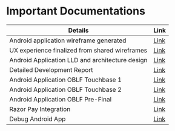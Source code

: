 # Important Documentations

| Details  | Link |
| ------------- | ------------- |
| Android application wireframe generated  | [Link](https://oblif.s3.ap-south-1.amazonaws.com/OBLIF-AttendanceApp.pdf)  |
| UX experience finalized from shared wireframes  | [Link](https://oblif.s3.ap-south-1.amazonaws.com/OBLF_Attendance+tracking+app_v1.pdf)  |
| Android Application LLD and architecture design  | [Link](https://oblif.s3.ap-south-1.amazonaws.com/OBLIF+Attendance+Application+LLD.pdf)  |
| Detailed Development Report  | [Link](https://oblif.s3.ap-south-1.amazonaws.com/OBLIF_Development_Details.pdf)  |
| Android Application OBLF Touchbase 1  | [Link](https://www.youtube.com/watch?v=xucd18BLBbA)  |
| Android Application OBLF Touchbase 2  | [Link](https://youtu.be/0szPQSPCJiM)  |
| Android Application OBLF Pre-Final  | [Link](https://www.youtube.com/watch?v=Ehd-5oNYll8)  |
| Razor Pay Integration  | [Link](https://www.youtube.com/watch?v=5EOO0BXB9oM)  |
| Debug Android App  | [Link](https://oblif.s3.ap-south-1.amazonaws.com/app-debug.apk)  |
